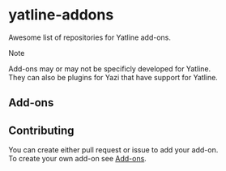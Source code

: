 # yatline-addons
Awesome list of repositories for Yatline add-ons.

> [!NOTE]
> Add-ons may or may not be specificly developed for Yatline.  
> They can also be plugins for Yazi that have support for Yatline.

## Add-ons

## Contributing
You can create either pull request or issue to add your add-on.  
To create your own add-on see [Add-ons](https://github.com/imsi32/yatline.yazi/wiki/Add-ons).
